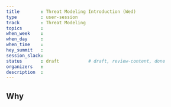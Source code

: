 ```yaml
---
title        : Threat Modeling Introduction (Wed)
type         : user-session
track        : Threat Modeling
topics       : 
when_week    : 
when_day     : 
when_time    : 
hey_summit   :
session_slack:
status       : draft           # draft, review-content, done
organizers   :
description  : 
---
```


## Why

<!--Add intro-->
